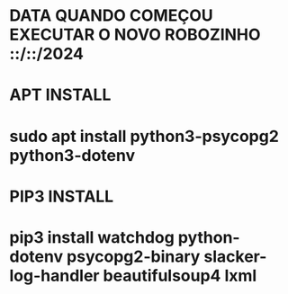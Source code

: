 # DATA QUANDO COMEÇOU EXECUTAR O NOVO ROBOZINHO ::/::/2024
# APT INSTALL
# sudo apt install python3-psycopg2 python3-dotenv

# PIP3 INSTALL
# pip3 install watchdog python-dotenv psycopg2-binary slacker-log-handler beautifulsoup4 lxml